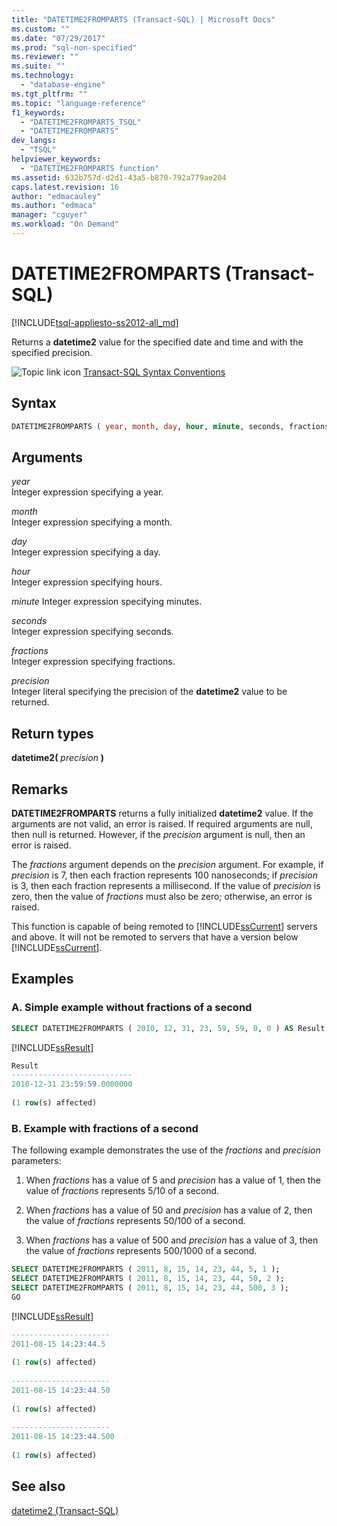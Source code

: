 ```yaml
---
title: "DATETIME2FROMPARTS (Transact-SQL) | Microsoft Docs"
ms.custom: ""
ms.date: "07/29/2017"
ms.prod: "sql-non-specified"
ms.reviewer: ""
ms.suite: ""
ms.technology: 
  - "database-engine"
ms.tgt_pltfrm: ""
ms.topic: "language-reference"
f1_keywords: 
  - "DATETIME2FROMPARTS_TSQL"
  - "DATETIME2FROMPARTS"
dev_langs: 
  - "TSQL"
helpviewer_keywords: 
  - "DATETIME2FROMPARTS function"
ms.assetid: 632b757d-d2d1-43a5-b870-792a779ae204
caps.latest.revision: 16
author: "edmacauley"
ms.author: "edmaca"
manager: "cguyer"
ms.workload: "On Demand"
---
```

# DATETIME2FROMPARTS (Transact-SQL)
[!INCLUDE[tsql-appliesto-ss2012-all_md](../../includes/tsql-appliesto-ss2012-all-md.md)]

Returns a **datetime2** value for the specified date and time and with the specified precision.
  
![Topic link icon](../../database-engine/configure-windows/media/topic-link.gif "Topic link icon") [Transact-SQL Syntax Conventions](../../t-sql/language-elements/transact-sql-syntax-conventions-transact-sql.md)
  
## Syntax  
  
```sql
DATETIME2FROMPARTS ( year, month, day, hour, minute, seconds, fractions, precision )  
```  
  
## Arguments  
*year*  
Integer expression specifying a year.
  
*month*  
Integer expression specifying a month.
  
*day*  
Integer expression specifying a day.
  
 *hour*  
Integer expression specifying hours.
  
*minute*
Integer expression specifying minutes.
  
*seconds*  
Integer expression specifying seconds.
  
*fractions*  
Integer expression specifying fractions.
  
*precision*  
Integer literal specifying the precision of the **datetime2** value to be returned.
  
## Return types
**datetime2(** *precision* **)**
  
## Remarks  
**DATETIME2FROMPARTS** returns a fully initialized **datetime2** value. If the arguments are not valid, an error is raised. If required arguments are null, then null is returned. However, if the *precision* argument is null, then an error is raised.
  
The *fractions* argument depends on the *precision* argument. For example, if *precision* is 7, then each fraction represents 100 nanoseconds; if *precision* is 3, then each fraction represents a millisecond. If the value of *precision* is zero, then the value of *fractions* must also be zero; otherwise, an error is raised.
  
This function is capable of being remoted to [!INCLUDE[ssCurrent](../../includes/sscurrent-md.md)] servers and above. It will not be remoted to servers that have a version below [!INCLUDE[ssCurrent](../../includes/sscurrent-md.md)].
  
## Examples  
  
### A. Simple example without fractions of a second  
  
```sql
SELECT DATETIME2FROMPARTS ( 2010, 12, 31, 23, 59, 59, 0, 0 ) AS Result;  
```  
  
[!INCLUDE[ssResult](../../includes/ssresult-md.md)]
  
```sql
Result  
---------------------------  
2010-12-31 23:59:59.0000000  
  
(1 row(s) affected)  
```  
  
### B. Example with fractions of a second  
The following example demonstrates the use of the *fractions* and *precision* parameters:
  
1.  When *fractions* has a value of 5 and *precision* has a value of 1, then the value of *fractions* represents 5/10 of a second.  
  
2.  When *fractions* has a value of 50 and *precision* has a value of 2, then the value of *fractions* represents 50/100 of a second.  
  
3.  When *fractions* has a value of 500 and *precision* has a value of 3, then the value of *fractions* represents 500/1000 of a second.  
  
```sql
SELECT DATETIME2FROMPARTS ( 2011, 8, 15, 14, 23, 44, 5, 1 );  
SELECT DATETIME2FROMPARTS ( 2011, 8, 15, 14, 23, 44, 50, 2 );  
SELECT DATETIME2FROMPARTS ( 2011, 8, 15, 14, 23, 44, 500, 3 );  
GO  
```  
  
[!INCLUDE[ssResult](../../includes/ssresult-md.md)]
  
```sql
----------------------  
2011-08-15 14:23:44.5  
  
(1 row(s) affected)  
  
----------------------  
2011-08-15 14:23:44.50  
  
(1 row(s) affected)  
  
----------------------  
2011-08-15 14:23:44.500  
  
(1 row(s) affected)  
```  
  
## See also
[datetime2 &#40;Transact-SQL&#41;](../../t-sql/data-types/datetime2-transact-sql.md)
  
  

